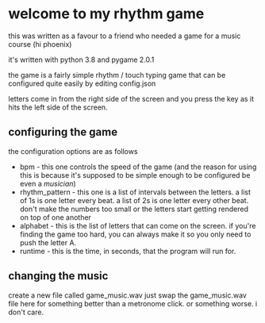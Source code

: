 # welcome to my rhythm game

this was written as a favour to a friend who needed a game for a music course
(hi phoenix)

it's written with python 3.8 and pygame 2.0.1

the game is a fairly simple rhythm / touch typing game that can be configured
quite easily by editing config.json

letters come in from the right side of the screen and you press the key as it hits the left side of the screen.

## configuring the game
the configuration options are as follows
* bpm - this one controls the speed of the game (and the reason for using this is because it's supposed to be simple enough to be configured be even a _musician_)
* rhythm_pattern - this one is a list of intervals between the letters. a list of 1s is one letter every beat. a list of 2s is one letter every other beat. don't make the numbers too small or the letters start getting rendered on top of one another
* alphabet - this is the list of letters that can come on the screen. if you're finding the game too hard, you can always make it so you only need to push the letter A.
* runtime - this is the time, in seconds, that the program will run for.

## changing the music
create a new file called game_music.wav just swap the game_music.wav file here for something better than a metronome click. or something worse. i don't care.
